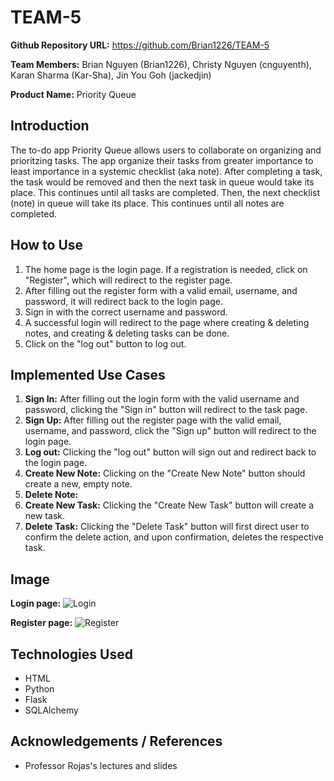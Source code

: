 # TEAM-5

**Github Repository URL:** https://github.com/Brian1226/TEAM-5

**Team Members:** Brian Nguyen (Brian1226), Christy Nguyen (cnguyenth), Karan Sharma (Kar-Sha), Jin You Goh (jackedjin)

**Product Name:** Priority Queue

## Introduction
The to-do app Priority Queue allows users to collaborate on organizing and prioritzing tasks. The app organize their tasks from greater importance to least importance in a systemic checklist (aka note). After completing a task, the task would be removed and then the next task in queue would take its place. This continues until all tasks are completed. Then, the next checklist (note) in queue will take its place. This continues until all notes are completed.

## How to Use 
1. The home page is the login page. If a registration is needed, click on "Register", which will redirect to the register page.
2. After filling out the register form with a valid email, username, and password, it will redirect back to the login page.
3. Sign in with the correct username and password.
4. A successful login will redirect to the page where creating & deleting notes, and creating & deleting tasks can be done.
5. Click on the "log out" button to log out.

## Implemented Use Cases
1. **Sign In:** After filling out the login form with the valid username and password, clicking the "Sign in" button will redirect to the task page.
2. **Sign Up:** After filling out the register page with the valid email, username, and password, click the "Sign up" button will redirect to the login page.
3. **Log out:** Clicking the "log out" button will sign out and redirect back to the login page.
4. **Create New Note:** Clicking on the "Create New Note" button should create a new, empty note.
5. **Delete Note:**
6. **Create New Task:** Clicking the "Create New Task" button will create a new task.
7. **Delete Task:** Clicking the "Delete Task" button will first direct user to confirm the delete action, and upon confirmation, deletes the respective task.

## Image
**Login page:**
![Login](https://i.postimg.cc/fysDZPGP/Screen-Shot-2021-04-28-at-10-24-01-AM.png)

**Register page:**
![Register](https://i.postimg.cc/kGw3CgFV/Screen-Shot-2021-04-28-at-10-24-17-AM.png)

## Technologies Used
* HTML
* Python
* Flask
* SQLAlchemy

## Acknowledgements / References
* Professor Rojas's lectures and slides





